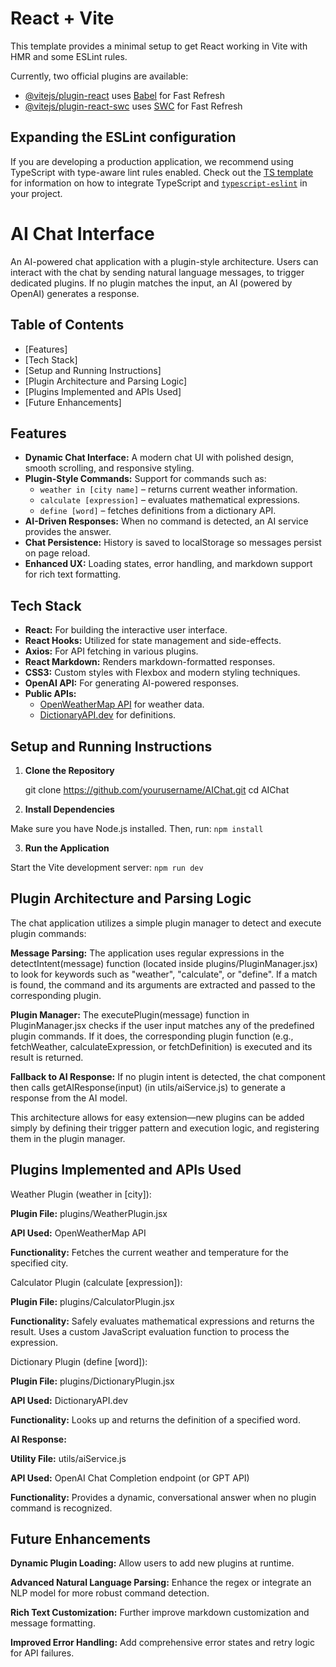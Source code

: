 # React + Vite

This template provides a minimal setup to get React working in Vite with HMR and some ESLint rules.

Currently, two official plugins are available:

- [@vitejs/plugin-react](https://github.com/vitejs/vite-plugin-react/blob/main/packages/plugin-react) uses [Babel](https://babeljs.io/) for Fast Refresh
- [@vitejs/plugin-react-swc](https://github.com/vitejs/vite-plugin-react/blob/main/packages/plugin-react-swc) uses [SWC](https://swc.rs/) for Fast Refresh

## Expanding the ESLint configuration

If you are developing a production application, we recommend using TypeScript with type-aware lint rules enabled. Check out the [TS template](https://github.com/vitejs/vite/tree/main/packages/create-vite/template-react-ts) for information on how to integrate TypeScript and [`typescript-eslint`](https://typescript-eslint.io) in your project.


# AI Chat Interface

An AI-powered chat application with a plugin-style architecture. Users can interact with the chat by sending natural language messages, to trigger dedicated plugins. If no plugin matches the input, an AI (powered by OpenAI) generates a response.

## Table of Contents

- [Features]
- [Tech Stack]
- [Setup and Running Instructions]
- [Plugin Architecture and Parsing Logic]
- [Plugins Implemented and APIs Used]
- [Future Enhancements]

## Features

- **Dynamic Chat Interface:** A modern chat UI with polished design, smooth scrolling, and responsive styling.
- **Plugin-Style Commands:** Support for commands such as:
  - `weather in [city name]` – returns current weather information.
  - `calculate [expression]` – evaluates mathematical expressions.
  - `define [word]` – fetches definitions from a dictionary API.
- **AI-Driven Responses:** When no command is detected, an AI service provides the answer.
- **Chat Persistence:** History is saved to localStorage so messages persist on page reload.
- **Enhanced UX:** Loading states, error handling, and markdown support for rich text formatting.

## Tech Stack

- **React:** For building the interactive user interface.
- **React Hooks:** Utilized for state management and side-effects.
- **Axios:** For API fetching in various plugins.
- **React Markdown:** Renders markdown-formatted responses.
- **CSS3:** Custom styles with Flexbox and modern styling techniques.
- **OpenAI API:** For generating AI-powered responses.
- **Public APIs:**
  - [OpenWeatherMap API](https://openweathermap.org/api) for weather data.
  - [DictionaryAPI.dev](https://dictionaryapi.dev/) for definitions.

## Setup and Running Instructions

1. **Clone the Repository**

   git clone https://github.com/yourusername/AIChat.git
   cd AIChat

2. **Install Dependencies**

Make sure you have Node.js installed. Then, run: `npm install`


3. **Run the Application**

Start the Vite development server: `npm run dev`

## Plugin Architecture and Parsing Logic

The chat application utilizes a simple plugin manager to detect and execute plugin commands:

**Message Parsing:** The application uses regular expressions in the detectIntent(message) function (located inside plugins/PluginManager.jsx) to look for keywords such as "weather", "calculate", or "define". If a match is found, the command and its arguments are extracted and passed to the corresponding plugin.

**Plugin Manager:** The executePlugin(message) function in PluginManager.jsx checks if the user input matches any of the predefined plugin commands. If it does, the corresponding plugin function (e.g., fetchWeather, calculateExpression, or fetchDefinition) is executed and its result is returned.

**Fallback to AI Response:** If no plugin intent is detected, the chat component then calls getAIResponse(input) (in utils/aiService.js) to generate a response from the AI model.

This architecture allows for easy extension—new plugins can be added simply by defining their trigger pattern and execution logic, and registering them in the plugin manager.

## Plugins Implemented and APIs Used

Weather Plugin (weather in [city]):

**Plugin File:** plugins/WeatherPlugin.jsx

**API Used:** OpenWeatherMap API

**Functionality:** Fetches the current weather and temperature for the specified city.

Calculator Plugin (calculate [expression]):

**Plugin File:** plugins/CalculatorPlugin.jsx

**Functionality:** Safely evaluates mathematical expressions and returns the result. Uses a custom JavaScript evaluation function to process the expression.

Dictionary Plugin (define [word]):

**Plugin File:** plugins/DictionaryPlugin.jsx

**API Used:** DictionaryAPI.dev

**Functionality:** Looks up and returns the definition of a specified word.

**AI Response:**

**Utility File:** utils/aiService.js

**API Used:** OpenAI Chat Completion endpoint (or GPT API)

**Functionality:** Provides a dynamic, conversational answer when no plugin command is recognized.

## Future Enhancements

**Dynamic Plugin Loading:** Allow users to add new plugins at runtime.

**Advanced Natural Language Parsing:** Enhance the regex or integrate an NLP model for more robust command detection.

**Rich Text Customization:** Further improve markdown customization and message formatting.

**Improved Error Handling:** Add comprehensive error states and retry logic for API failures.
